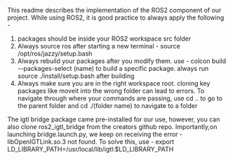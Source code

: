 This readme describes the implementation of the ROS2 component of our project. While using ROS2, it is good practice to always apply the following -

1) packages should be inside your ROS2 workspace src folder
2) Always source ros after starting a new terminal - source /opt/ros/jazzy/setup.bash
3) Always rebuild your packages after you modify them. use - colcon build --packages-select (name) to build a specific package. always run source ./install/setup.bash after building
4) Always make sure you are in the right workspace root. cloning key packages like moveit into the wrong folder can lead to errors. To navigate through where your commands are passing, use cd .. to go to the parent folder and cd ./(folder name) to navigate to a folder

The igtl bridge package came pre-installed for our use, however, you can also clone ros2_igtl_bridge from the creators github repo. Importantly,on launching bridge.launch.py, we keep on receiving the error - libOpenIGTLink.so.3 not found. To solve this, use - export LD_LIBRARY_PATH=/usr/local/lib/igtl:$LD_LIBRARY_PATH



